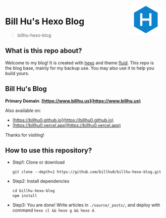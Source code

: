 <img src="https://raw.githubusercontent.com/hexojs/logo/master/hexo-logo-avatar.png" alt="Hexo logo" width="100" height="100" align="right" />

# Bill Hu's Hexo Blog

> billhu-hexo-blog

## What is this repo about?

Welcome to my blog! It is created with [hexo](https://hexo.io) and theme [fluid](https://github.com/fluid-dev/hexo-theme-fluid). This repo is the blog base, mainly for my backup use. You may also use it to help you build yours.

## Bill Hu's Blog

**Primary Domain**: **[https://www.billhu.us](https://www.billhu.us)**

Also available on: 

- [https://billhu0.github.io](https://billhu0.github.io)
- [https://billhu0.vercel.app](https://billhu0.vercel.app)

Thanks for visiting!

## How to use this repository?

- Step1: Clone or download

  ```shell
  git clone --depth=1 https://github.com/billhu0/billhu-hexo-blog.git
  ```

- Step2: Install dependencies

  ```shell
  cd billhu-hexo-blog
  npm install
  ```
  
- Step3: You are done! Write articles in `./source/_posts/`, and deploy with command `hexo cl && hexo g && hexo d`.

